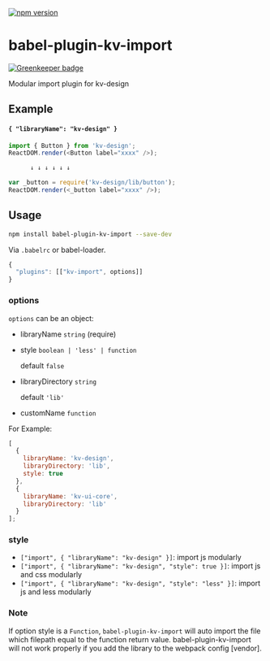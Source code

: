 [![npm version](https://badge.fury.io/js/ts-import-plugin.svg)](https://www.npmjs.com/package/babel-plugin-kv-import)

# babel-plugin-kv-import

[![Greenkeeper badge](https://badges.greenkeeper.io/Brooooooklyn/ts-import-plugin.svg)](https://greenkeeper.io/)

Modular import plugin for kv-design

## Example

#### `{ "libraryName": "kv-design" }`

```javascript
import { Button } from 'kv-design';
ReactDOM.render(<Button label="xxxx" />);

      ↓ ↓ ↓ ↓ ↓ ↓

var _button = require('kv-design/lib/button');
ReactDOM.render(<_button label="xxxx" />);
```

## Usage

```bash
npm install babel-plugin-kv-import --save-dev
```

Via `.babelrc` or babel-loader.

```js
{
  "plugins": [["kv-import", options]]
}
```

### options

`options` can be an object:

* libraryName `string` (require)

* style `boolean | 'less' | function`

  default `false`

* libraryDirectory `string`

  default `'lib'`

* customName `function`

For Example:

```javascript
[
  {
    libraryName: 'kv-design',
    libraryDirectory: 'lib',
    style: true
  },
  {
    libraryName: 'kv-ui-core',
    libraryDirectory: 'lib'
  }
];
```

### style

* `["import", { "libraryName": "kv-design" }]`: import js modularly
* `["import", { "libraryName": "kv-design", "style": true }]`: import js and css modularly
* `["import", { "libraryName": "kv-design", "style": "less" }]`: import js and less modularly

### Note

If option style is a `Function`, `babel-plugin-kv-import` will auto import the file which filepath equal to the function return value.
babel-plugin-kv-import will not work properly if you add the library to the webpack config [vendor].
